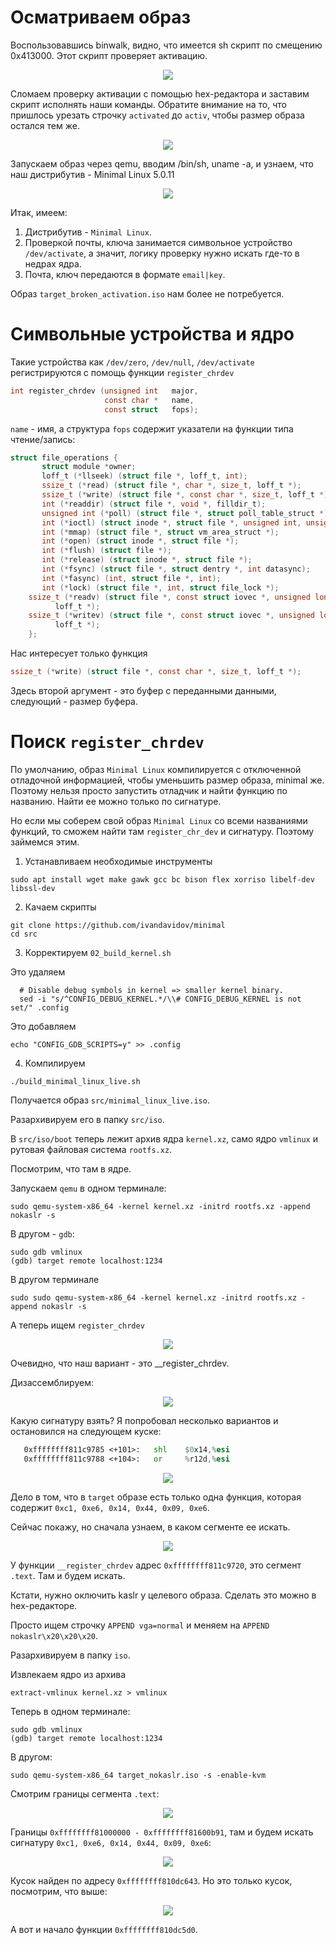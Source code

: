 


# Осматриваем образ #

Воспользовавшись binwalk, видно, что имеется sh скрипт по смещению 0x413000. Этот скрипт проверяет активацию.

<p align="center">
	<img src="https://github.com/mgayanov/micosoft_lunix/blob/master/img/binwalk.jpg">
</p>

Сломаем проверку активации с помощью hex-редактора и заставим скрипт исполнять наши команды. Обратите внимание на то, что
пришлось урезать строчку `activated` до `activ`, чтобы размер образа остался тем же.

<p align="center">
	<img src="https://github.com/mgayanov/micosoft_lunix/blob/master/img/broken_script.jpg">
</p>

Запускаем образ через qemu, вводим /bin/sh, uname -a, и узнаем, что наш дистрибутив - Minimal Linux 5.0.11

<p align="center">
	<img src="https://github.com/mgayanov/micosoft_lunix/blob/master/img/uname.jpg">
</p>

Итак, имеем:
1. Дистрибутив - `Minimal Linux`.
2. Проверкой почты, ключа занимается символьное устройство `/dev/activate`, а значит, логику проверку нужно искать где-то
в недрах ядра.
3. Почта, ключ передаются в формате `email|key`.

Образ `target_broken_activation.iso` нам более не потребуется.

# Символьные устройства и ядро

Такие устройства как `/dev/zero`, `/dev/null`, `/dev/activate` регистрируются с помощь функции `register_chrdev`

```c
int register_chrdev (unsigned int   major,
                     const char *   name,
                     const struct   fops);
```

`name` - имя, а структура `fops` содержит указатели на функции типа чтение/запись:

```c
struct file_operations {
       struct module *owner;
       loff_t (*llseek) (struct file *, loff_t, int);
       ssize_t (*read) (struct file *, char *, size_t, loff_t *);
       ssize_t (*write) (struct file *, const char *, size_t, loff_t *);
       int (*readdir) (struct file *, void *, filldir_t);
       unsigned int (*poll) (struct file *, struct poll_table_struct *);
       int (*ioctl) (struct inode *, struct file *, unsigned int, unsigned long);
       int (*mmap) (struct file *, struct vm_area_struct *);
       int (*open) (struct inode *, struct file *);
       int (*flush) (struct file *);
       int (*release) (struct inode *, struct file *);
       int (*fsync) (struct file *, struct dentry *, int datasync);
       int (*fasync) (int, struct file *, int);
       int (*lock) (struct file *, int, struct file_lock *);
    ssize_t (*readv) (struct file *, const struct iovec *, unsigned long,
          loff_t *);
    ssize_t (*writev) (struct file *, const struct iovec *, unsigned long,
          loff_t *);
    };
```

Нас интересует только функция
```c
ssize_t (*write) (struct file *, const char *, size_t, loff_t *);
```
Здесь второй аргумент - это буфер с переданными данными, следующий - размер буфера.


# Поиск `register_chrdev`

По умолчанию, образ `Minimal Linux` компилируется с отключенной отладочной информацией, чтобы уменьшить размер образа,
minimal же. Поэтому нельзя просто запустить отладчик и найти функцию по названию. Найти ее можно только по сигнатуре.

Но если мы соберем свой образ `Minimal Linux` со всеми названиями функций, то сможем найти там `register_chr_dev` и сигнатуру.
Поэтому займемся этим.

1. Устанавливаем необходимые инструменты
```console
sudo apt install wget make gawk gcc bc bison flex xorriso libelf-dev libssl-dev
```
2. Качаем скрипты
```console
git clone https://github.com/ivandavidov/minimal
cd src
```
3. Корректируем `02_build_kernel.sh`

Это удаляем
```
  # Disable debug symbols in kernel => smaller kernel binary.
  sed -i "s/^CONFIG_DEBUG_KERNEL.*/\\# CONFIG_DEBUG_KERNEL is not set/" .config
```
Это добавляем
```
echo "CONFIG_GDB_SCRIPTS=y" >> .config
```
4. Компилируем
```console
./build_minimal_linux_live.sh
```

Получается образ `src/minimal_linux_live.iso`.

Разархивируем его в папку `src/iso`.

В `src/iso/boot` теперь лежит архив ядра `kernel.xz`, само ядро `vmlinux` и рутовая файловая система `rootfs.xz`.

Посмотрим, что там в ядре.

Запускаем `qemu` в одном терминале:
```console
sudo qemu-system-x86_64 -kernel kernel.xz -initrd rootfs.xz -append nokaslr -s
```

В другом - `gdb`:
```console
sudo gdb vmlinux
(gdb) target remote localhost:1234
```

В другом терминале
```console
sudo sudo qemu-system-x86_64 -kernel kernel.xz -initrd rootfs.xz -append nokaslr -s
```
А теперь ищем `register_chrdev`
<p align="center">
	<img src="https://github.com/mgayanov/micosoft_lunix/blob/master/img/chrdev_regexp.jpg">
</p>

Очевидно, что наш вариант - это __register_chrdev.

Дизассемблируем:
<p align="center">
	<img src="https://github.com/mgayanov/micosoft_lunix/blob/master/img/reg_chrdev_disas.jpg">
</p>

Какую сигнатуру взять? Я попробовал несколько вариантов и остановился на следующем куске:

```asm
   0xffffffff811c9785 <+101>:	shl    $0x14,%esi
   0xffffffff811c9788 <+104>:	or     %r12d,%esi
```

<p align="center">
	<img src="https://github.com/mgayanov/micosoft_lunix/blob/master/img/reg_chrdev_sig.jpg">
</p>

Дело в том, что в `target` образе есть только одна функция, которая содержит `0xc1, 0xe6, 0x14, 0x44, 0x09, 0xe6`.

Сейчас покажу, но сначала узнаем, в каком сегменте ее искать.

<p align="center">
	<img src="https://github.com/mgayanov/micosoft_lunix/blob/master/img/minimal_segments.jpg">
</p>

У функции `__register_chrdev` адрес `0xffffffff811c9720`, это сегмент `.text`. Там и будем искать.

Кстати, нужно оключить kaslr у целевого образа. Сделать это можно в hex-редакторе.

Просто ищем строчку `APPEND vga=normal` и меняем на `APPEND nokaslr\x20\x20\x20`.

Разархивируем в папку `iso`.

Извлекаем ядро из архива

```console
extract-vmlinux kernel.xz > vmlinux
```

Теперь в одном терминале:
```console
sudo gdb vmlinux
(gdb) target remote localhost:1234
```
В другом:
```console
sudo qemu-system-x86_64 target_nokaslr.iso -s -enable-kvm
```

Смотрим границы сегмента `.text`:

<p align="center">
	<img src="https://github.com/mgayanov/micosoft_lunix/blob/master/img/minimal_segments.jpg">
</p>

Границы `0xffffffff81000000 - 0xffffffff81600b91`, там и будем искать сигнатуру `0xc1, 0xe6, 0x14, 0x44, 0x09, 0xe6`:

<p align="center">
	<img src="https://github.com/mgayanov/micosoft_lunix/blob/master/img/reg_chrdev_sig_found.jpg">
</p>

Кусок найден по адресу `0xffffffff810dc643`. Но это только кусок, посмотрим, что выше:

<p align="center">
	<img src="https://github.com/mgayanov/micosoft_lunix/blob/master/img/reg_chrdev_found.jpg">
</p>

А вот и начало функции `0xffffffff810dc5d0`.
